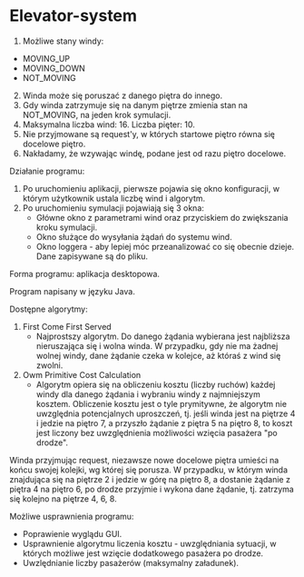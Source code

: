 # Elevator-system

1. Możliwe stany windy:

- MOVING_UP
- MOVING_DOWN
- NOT_MOVING

2. Winda może się poruszać z danego piętra do innego.
3. Gdy winda zatrzymuje się na danym piętrze zmienia stan na NOT_MOVING, na jeden krok symulacji.
4. Maksymalna liczba wind: 16. Liczba pięter: 10.
5. Nie przyjmowane są request'y, w których startowe piętro równa się docelowe piętro.
6. Nakładamy, że wzywając windę, podane jest od razu piętro docelowe.

Działanie programu:

1. Po uruchomieniu aplikacji, pierwsze pojawia się okno konfiguracji, w którym użytkownik ustala liczbę wind i algorytm.
2. Po uruchomieniu symulacji pojawiają się 3 okna:
    - Główne okno z parametrami wind oraz przyciskiem do zwiększania kroku symulacji.
    - Okno służące do wysyłania żądań do systemu wind.
    - Okno loggera - aby lepiej móc przeanalizować co się obecnie dzieje. Dane zapisywane są do pliku.

Forma programu: aplikacja desktopowa.

Program napisany w języku Java.

Dostępne algorytmy:

1. First Come First Served
    - Najprostszy algorytm. Do danego żądania wybierana jest najbliższa nieruszająca się i wolna winda. W przypadku, gdy
      nie ma żadnej wolnej windy, dane żądanie czeka w kolejce, aż któraś z wind się zwolni.
2. Owm Primitive Cost Calculation
    - Algorytm opiera się na obliczeniu kosztu (liczby ruchów) każdej windy dla danego żądania i wybraniu windy z
      najmniejszym kosztem. Obliczenie kosztu jest o tyle prymitywne, że algorytm nie uwzględnia potencjalnych
      uproszczeń, tj. jeśli winda jest na piętrze 4 i jedzie na piętro 7, a przyszło żądanie z piętra 5 na piętro 8, to
      koszt jest liczony bez uwzględnienia możliwości wzięcia pasażera "po drodze".

Winda przyjmując request, niezawsze nowe docelowe piętra umieści na końcu swojej kolejki, wg której się porusza. W
przypadku, w którym winda znajdująca się na piętrze 2 i jedzie w górę na piętro 8, a dostanie żądanie z piętra 4 na piętro
6, po drodze przyjmie i wykona dane żądanie, tj. zatrzyma się kolejno na piętrze 4, 6, 8. 

Możliwe usprawnienia programu:
- Poprawienie wyglądu GUI.
- Usprawnienie algorytmu liczenia kosztu - uwzględniania sytuacji, w których możliwe jest wzięcie dodatkowego pasażera po drodze.
- Uwzlędnianie liczby pasażerów (maksymalny załadunek).

